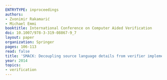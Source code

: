 ```yaml
---
ENTRYTYPE: inproceedings
authors:
- Zvonimir Rakamarić
- Michael Emmi
booktitle: International Conference on Computer Aided Verification
doi: 10.1007/978-3-319-08867-9_7
layout: paper
organization: Springer
pages: 106-113
read: false
title: 'SMACK: Decoupling source language details from verifier implementations'
year: 2014
topics:
- verification
---
```

